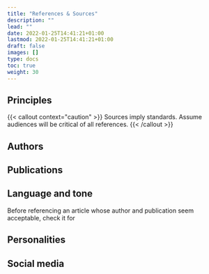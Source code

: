 ```yaml
---
title: "References & Sources"
description: ""
lead: ""
date: 2022-01-25T14:41:21+01:00
lastmod: 2022-01-25T14:41:21+01:00
draft: false
images: []
type: docs
toc: true
weight: 30
---
```


## Principles
{{< callout context="caution" >}}
Sources imply standards. Assume audiences will be critical of all references. 
{{< /callout >}}
## Authors

## Publications

## Language and tone
Before referencing an article whose author and publication seem acceptable, check it for

## Personalities

## Social media

